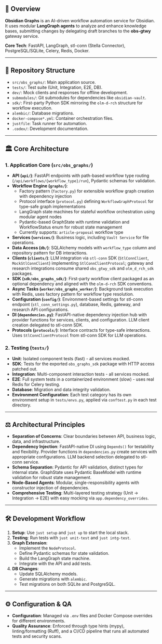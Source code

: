 ## 🚀 Overview

**Obsidian Graphs** is an AI-driven workflow automation service for Obsidian. It uses modular **LangGraph agents** to analyze and enhance knowledge bases, submitting changes by delegating draft branches to the **obs-gtwy** gateway service.

**Core Tech**: FastAPI, LangGraph, stl-conn (Stella Connector), PostgreSQL/SQLite, Celery, Redis, Docker.

---

## 📂 Repository Structure

-   `src/obs_graphs/`: Main application source.
-   `tests/`: Test suite (Unit, Integration, E2E, DB).
-   `dev/`: Mock clients and responses for offline development.
-   `submodules/`: Git submodules for dependencies like `obsidian-vault`.
-   `sdk/`: First-party Python SDK mirroring the `olm-d-rch` structure for workflow execution.
-   `alembic/`: Database migrations.
-   `docker-compose*.yml`: Container orchestration files.
-   `justfile`: Task runner for automation.
-   `.codex/`: Development documentation.

---

## 🏛️ Core Architecture

### 1. Application Core (`src/obs_graphs/`)
-   **API (`api/`)**: FastAPI endpoints with path-based workflow type routing (`/api/workflows/{workflow_type}/run`), Pydantic schemas for validation.
-   **Workflow Engine (`graphs/`)**:
    -   Factory pattern (`factory.py`) for extensible workflow graph creation with dependency injection
    -   Protocol interface (`protocol.py`) defining `WorkflowGraphProtocol` for type-safe graph implementations
    -   LangGraph state machines for stateful workflow orchestration using modular agent nodes
    -   Pydantic-based GraphState with runtime validation and WorkflowStatus enum for robust state management
    -   Currently supports: `article-proposal` workflow type
-   **Services (`services/`)**: Business logic, including `Vault Service` for file operations.
-   **Data Access (`db/`)**: SQLAlchemy models with `workflow_type` column and repository pattern for DB interactions.
-   **Clients (`clients/`)**: LLM integration via `stl-conn` SDK (`StlConnClient`, `MockStlConnClient`) implementing `StlConnClientProtocol`; gateway and research integrations consume shared `obs_gtwy_sdk` and `olm_d_rch_sdk` packages.
-   **SDK (`sdk/obs_graphs_sdk/`)**: First-party workflow client packaged as an optional dependency and aligned with the `olm-d-rch` SDK conventions.
-   **Async Tasks (`worker/obs_graphs_worker/`)**: Background task execution with Redis, uses factory pattern for workflow type resolution.
-   **Configuration (`config/`)**: Environment-based settings for stl-conn endpoint (`stl_conn_settings.py`), database, Redis, gateway, and research API configurations.
-   **DI (`dependencies.py`)**: FastAPI-native dependency injection hub with provider functions for services, clients, and configuration. LLM client creation delegated to stl-conn SDK.
-   **Protocols (`protocols/`)**: Interface contracts for type-safe interactions. Uses `StlConnClientProtocol` from stl-conn SDK for LLM operations.

### 2. Testing (`tests/`)
-   **Unit**: Isolated component tests (fast) - all services mocked.
-   **SDK**: Tests for the exported `obs_graphs_sdk` package with HTTP access patched out.
-   **Integration**: Multi-component interaction tests - all services mocked.
-   **E2E**: Full system tests in a containerized environment (slow) - uses real Redis for Celery testing.
-   **Database**: Migration and data integrity validation.
-   **Environment Configuration**: Each test category has its own environment setup in `tests/envs.py`, applied via `conftest.py` in each test directory.

---

## ⚖️ Architectural Principles

-   **Separation of Concerns**: Clear boundaries between API, business logic, data, and infrastructure.
-   **Dependency Injection**: FastAPI-native DI using `Depends()` for testability and flexibility. Provider functions in `dependencies.py` create services with appropriate configurations. LLM backend selection delegated to stl-conn service.
-   **Schema Separation**: Pydantic for API validation, distinct types for internal state. GraphState uses Pydantic BaseModel with runtime validation for robust state management.
-   **Node-Based Agents**: Modular, single-responsibility agents with constructor injection of dependencies.
-   **Comprehensive Testing**: Multi-layered testing strategy (Unit → Integration → E2E) with easy mocking via `app.dependency_overrides`.

---

## 🛠️ Development Workflow

1.  **Setup**: Use `just setup` and `just up` to start the local stack.
2.  **Testing**: Run tests with `just unit-test` and `just intg-test`.
4.  **Graph Extension**:
    -   Implement the `NodeProtocol`.
    -   Define Pydantic schemas for state validation.
    -   Build the LangGraph state machine.
    -   Integrate with the API and add tests.
4.  **DB Changes**:
    -   Update SQLAlchemy models.
    -   Generate migrations with `alembic`.
    -   Test migrations on both SQLite and PostgreSQL.

---

## ⚙️ Configuration & QA

-   **Configuration**: Managed via `.env` files and Docker Compose overrides for different environments.
-   **Quality Assurance**: Enforced through type hints (mypy), linting/formatting (Ruff), and a CI/CD pipeline that runs all automated tests and security scans.

